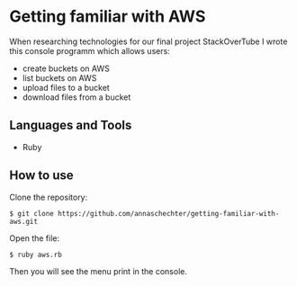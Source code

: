 Getting familiar with AWS
=========================
When researching technologies for our final project StackOverTube I wrote this console programm which allows users:
* create buckets on AWS
* list buckets on AWS
* upload files to a bucket
* download files from a bucket

Languages and Tools
-------------------
* Ruby

How to use
----------
Clone the repository:
```
$ git clone https://github.com/annaschechter/getting-familiar-with-aws.git
```
Open the file:
```
$ ruby aws.rb
``` 
Then you will see the menu print in the console.

